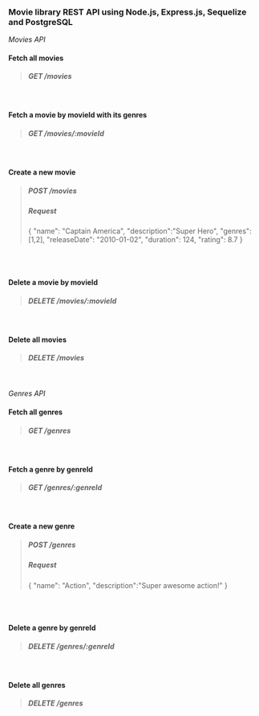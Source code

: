 ### Movie library REST API using Node.js, Express.js, Sequelize and PostgreSQL

*Movies API*
#### Fetch all movies
>##### GET /movies
<br/>

#### Fetch a movie by movieId with its genres
>##### GET /movies/:movieId
<br/>

#### Create a new movie
>##### POST /movies
>##### Request
>{
>	"name": "Captain America",
>	"description":"Super Hero",
>	"genres":[1,2],
>	"releaseDate": "2010-01-02",
>	"duration": 124,
>	"rating": 8.7
>}
<br/>
<br/>

#### Delete a movie by movieId
>##### DELETE /movies/:movieId
<br/>

#### Delete all movies
>##### DELETE /movies
<br/>

*Genres API*
#### Fetch all genres
>##### GET /genres
<br/>

#### Fetch a genre by genreId
>##### GET /genres/:genreId
<br/>

#### Create a new genre
>##### POST /genres
>##### Request
>{
>	"name": "Action",
>	"description":"Super awesome action!"
>}
<br/>
<br/>

#### Delete a genre by genreId
>##### DELETE /genres/:genreId
<br/>

#### Delete all genres
>##### DELETE /genres